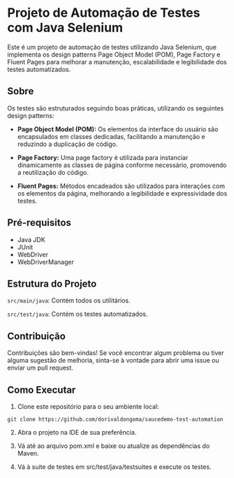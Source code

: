 # Projeto de Automação de Testes com Java Selenium

Este é um projeto de automação de testes utilizando Java Selenium, que implementa os design patterns Page Object Model (POM), Page Factory e Fluent Pages para melhorar a manutenção, escalabilidade e legibilidade dos testes automatizados.

## Sobre

Os testes são estruturados seguindo boas práticas, utilizando os seguintes design patterns:

- **Page Object Model (POM):** Os elementos da interface do usuário são encapsulados em classes dedicadas, facilitando a manutenção e reduzindo a duplicação de código.

- **Page Factory:** Uma page factory é utilizada para instanciar dinamicamente as classes de página conforme necessário, promovendo a reutilização do código.

- **Fluent Pages:** Métodos encadeados são utilizados para interações com os elementos da página, melhorando a legibilidade e expressividade dos testes.

## Pré-requisitos

- Java JDK
- JUnit
- WebDriver
- WebDriverManager

## Estrutura do Projeto
`src/main/java`: Contém todos os utilitários.

`src/test/java`: Contém os testes automatizados.

## Contribuição

Contribuições são bem-vindas! Se você encontrar algum problema ou tiver alguma sugestão de melhoria, sinta-se à vontade para abrir uma issue ou enviar um pull request.

## Como Executar

1. Clone este repositório para o seu ambiente local:

`git clone https://github.com/dorivaldongoma/saucedemo-test-automation`

2. Abra o projeto na IDE de sua preferência.

3. Vá até ao arquivo pom.xml e baixe ou atualize as dependências do Maven.

4. Vá à suite de testes em src/test/java/testsuites e execute os testes.